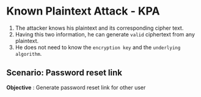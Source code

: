 # Known Plaintext Attack - KPA

1. The attacker knows his plaintext and its corresponding cipher text.
2. Having this two information, he can generate `valid` ciphertext from any plaintext. 
3. He does not need to know the `encryption key` and the `underlying algorithm`.

## Scenario: Password reset link
**Objective** : Generate password reset link for other user





